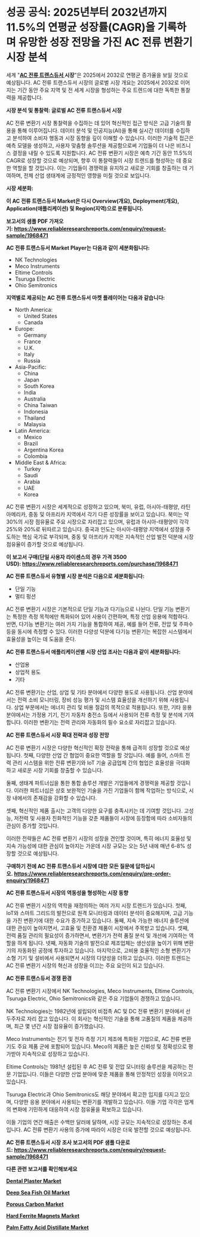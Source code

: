 <p><h1>성공 공식: 2025년부터 2032년까지 11.5%의 연평균 성장률(CAGR)을 기록하며 유망한 성장 전망을 가진 AC 전류 변환기 시장 분석</h1></p><p>세계 "<strong><a href="https://www.reliableresearchreports.com/ac-current-transducers-r1968471?utm_campaign=106&utm_medium=8&utm_source=Github&utm_content=ia&utm_term=02042025&utm_id=ac-current-transducers">AC 전류 트랜스듀서&nbsp;</a></strong><strong>시장</strong>"은 2025에서 2032로 연평균 증가율을 보일 것으로 예상됩니다. AC 전류 트랜스듀서 시장의 글로벌 시장 개요는 2025에서 2032로 이어지는 기간 동안 주요 지역 및 전 세계 시장을 형성하는 주요 트렌드에 대한 독특한 통찰력을 제공합니다.</p>
<p><strong>시장 분석 및 통찰력: 글로벌 AC 전류 트랜스듀서 시장</strong></p>
<p><p>AC 전류 변환기 시장 통찰력을 수집하는 데 있어 혁신적인 접근 방식은 고급 기술의 활용을 통해 이루어집니다. 데이터 분석 및 인공지능(AI)을 통해 실시간 데이터를 수집하고 분석하여 소비자 행동과 시장 동향을 깊이 이해할 수 있습니다. 이러한 기술적 접근은 예측 모델을 생성하고, 사용자 맞춤형 솔루션을 제공함으로써 기업들이 더 나은 비즈니스 결정을 내릴 수 있도록 지원합니다. AC 전류 변환기 시장은 예측 기간 동안 11.5%의 CAGR로 성장할 것으로 예상되며, 향후 이 통찰력들이 시장 트렌드를 형성하는 데 중요한 역할을 할 것입니다. 이는 기업들이 경쟁력을 유지하고 새로운 기회를 창출하는 데 기여하며, 전체 산업 생태계에 긍정적인 영향을 미칠 것으로 보입니다.</p><a href="%7CAUTHORITHY_DOMAIN_URL%7C?utm_campaign=106&utm_medium=8&utm_source=Github&utm_content=ia&utm_term=02042025&utm_id=ac-current-transducers"></a></p>
<p><strong>시장 세분화:</strong></p>
<p><strong>이 AC 전류 트랜스듀서 Market은 다시 Overview(개요), Deployment(개요), Application(애플리케이션) 및 Region(지역)으로 분류됩니다.</strong></p>
<p><strong>보고서의 샘플 PDF 가져오기:&nbsp;<a href="https://www.reliableresearchreports.com/enquiry/request-sample/1968471?utm_campaign=106&utm_medium=8&utm_source=Github&utm_content=ia&utm_term=02042025&utm_id=ac-current-transducers">https://www.reliableresearchreports.com/enquiry/request-sample/1968471</a></strong><strong></strong></p>
<p><strong>AC 전류 트랜스듀서 Market Player는 다음과 같이 세분화됩니다:</strong></p>
<p><ul><li>NK Technologies</li><li>Meco Instruments</li><li>Eltime Controls</li><li>Tsuruga Electric</li><li>Ohio Semitronics</li></ul></p>
<p><strong>지역별로 제공되는 AC 전류 트랜스듀서 마켓 플레이어는 다음과 같습니다:</strong></p>
<p><ul>
    <li>
        North America:
        <ul>
            <li>United States</li>
            <li>Canada</li>
        </ul>
    </li>
    <li>
        Europe:
        <ul>
            <li>Germany</li>
            <li>France</li>
            <li>U.K.</li>
            <li>Italy</li>
            <li>Russia</li>
        </ul>
    </li>
    <li>
        Asia-Pacific:
        <ul>
            <li>China</li>
            <li>Japan</li>
            <li>South Korea</li>
            <li>India</li>
            <li>Australia</li>
            <li>China Taiwan</li>
            <li>Indonesia</li>
            <li>Thailand</li>
            <li>Malaysia</li>
        </ul>
    </li>
    <li>
        Latin America:
        <ul>
            <li>Mexico</li>
            <li>Brazil</li>
            <li>Argentina Korea</li>
            <li>Colombia</li>
        </ul>
    </li>
    <li>
        Middle East & Africa:
        <ul>
            <li>Turkey</li>
            <li>Saudi</li>
            <li>Arabia</li>
            <li>UAE</li>
            <li>Korea</li>
        </ul>
    </li>
    </ul></p>
<p><p>AC 전류 변환기 시장은 세계적으로 성장하고 있으며, 북미, 유럽, 아시아-태평양, 라틴 아메리카, 중동 및 아프리카 지역에서 각기 다른 성장률을 보이고 있습니다. 북미는 약 30%의 시장 점유율로 주요 시장으로 자리잡고 있으며, 유럽과 아시아-태평양이 각각 25%와 20%로 뒤따르고 있습니다. 중국과 인도는 아시아-태평양 지역에서 성장을 주도하는 핵심 국가로 부각되며, 중동 및 아프리카 지역은 지속적인 산업 발전 덕분에 시장 점유율이 증가할 것으로 예상됩니다.</p></p>
<p><strong>이 보고서 구매(단일 사용자 라이센스의 경우 가격 3500 USD):&nbsp;<a href="https://www.reliableresearchreports.com/purchase/1968471?utm_campaign=106&utm_medium=8&utm_source=Github&utm_content=ia&utm_term=02042025&utm_id=ac-current-transducers">https://www.reliableresearchreports.com/purchase/1968471</a></strong></p>
<p><strong>AC 전류 트랜스듀서 유형별 시장 분석은 다음으로 세분화됩니다:</strong></p>
<p><ul><li>단일 기능</li><li>멀티 펑션</li></ul></p>
<p><p>AC 전류 변환기 시장은 기본적으로 단일 기능과 다기능으로 나뉜다. 단일 기능 변환기는 특정한 측정 목적에만 특화되어 있어 사용이 간편하며, 특정 산업 응용에 적합하다. 반면, 다기능 변환기는 여러 가지 기능을 통합하여 제공, 예를 들어 전류, 전압 및 주파수 등을 동시에 측정할 수 있다. 이러한 다양성 덕분에 다기능 변환기는 복잡한 시스템에서 효율성을 높이는 데 도움을 준다.</p></p>
<p><strong>AC 전류 트랜스듀서 애플리케이션별 시장 산업 조사는 다음과 같이 세분화됩니다:</strong></p>
<p><ul><li>산업용</li><li>상업적 용도</li><li>기타</li></ul></p>
<p><p>AC 전류 변환기는 산업, 상업 및 기타 분야에서 다양한 용도로 사용됩니다. 산업 분야에서는 전력 소비 모니터링, 장비 성능 평가 및 시스템 효율성을 개선하기 위해 사용됩니다. 상업 부문에서는 에너지 관리 및 비용 절감의 목적으로 적용됩니다. 또한, 기타 응용 분야에서는 가정용 기기, 전기 자동차 충전소 등에서 사용되어 전류 측정 및 분석에 기여합니다. 이러한 변환기는 전력 관리와 자동화의 필수 요소로 자리잡고 있습니다.</p></p>
<p><strong>AC 전류 트랜스듀서 시장 확대 전략과 성장 전망</strong></p>
<p><p>AC 전류 변환기 시장은 다양한 혁신적인 확장 전략을 통해 급격히 성장할 것으로 예상됩니다. 첫째, 다양한 산업 간 협업이 중요한 역할을 할 것입니다. 예를 들어, 스마트 전력 관리 시스템을 위한 전류 변환기와 IoT 기술 공급업체 간의 협업은 효율성을 극대화하고 새로운 시장 기회를 창출할 수 있습니다. </p><p>둘째, 생태계 파트너십을 통한 통합 솔루션 개발은 기업들에게 경쟁력을 제공할 것입니다. 이러한 파트너십은 상호 보완적인 기술을 가진 기업들이 함께 작업하는 방식으로, 시장 내에서의 존재감을 강화할 수 있습니다. </p><p>셋째, 혁신적인 제품 출시는 고객의 다양한 요구를 충족시키는 데 기여할 것입니다. 고성능, 저전력 및 사용자 친화적인 기능을 갖춘 제품들이 시장에 등장함에 따라 소비자들의 관심이 증가할 것입니다. </p><p>이러한 전략들은 AC 전류 변환기 시장의 성장을 견인할 것이며, 특히 에너지 효율성 및 지속 가능성에 대한 관심이 높아지는 가운데 시장 규모는 오는 5년 내에 매년 6-8% 성장할 것으로 예상됩니다.</p></p>
<p><strong>구매하기 전에 AC 전류 트랜스듀서 시장에 대한 모든 질문에 답하십시오.&nbsp;<a href="https://www.reliableresearchreports.com/enquiry/pre-order-enquiry/1968471?utm_campaign=106&utm_medium=8&utm_source=Github&utm_content=ia&utm_term=02042025&utm_id=ac-current-transducers">https://www.reliableresearchreports.com/enquiry/pre-order-enquiry/1968471</a></strong><strong></strong></p>
<p><strong>AC 전류 트랜스듀서 시장의 역동성을 형성하는 시장 동향</strong></p>
<p><p>AC 전류 변환기 시장의 역학을 재정의하는 여러 가지 시장 트렌드가 있습니다. 첫째, IoT와 스마트 그리드의 발전으로 원격 모니터링과 데이터 분석이 중요해지며, 고급 기능을 가진 변환기에 대한 수요가 증가하고 있습니다. 둘째, 지속 가능한 에너지 솔루션에 대한 관심이 높아지면서, 고효율 및 친환경 제품이 시장에서 주목받고 있습니다. 셋째, 전력 품질 관리의 필요성이 증가하면서, 변환기가 전력 품질 분석 및 개선에 기여하는 역할을 하게 됩니다. 넷째, 자동화 기술의 발전으로 제조업체는 생산성을 높이기 위해 변환기의 자동화된 공정에 투자하고 있습니다. 마지막으로, 고비용 효율적인 소형 변환기가 소형 기기 및 설비에서 사용되면서 시장의 다양성을 더하고 있습니다. 이러한 트렌드는 AC 전류 변환기 시장의 혁신과 성장을 이끄는 주요 요인이 되고 있습니다.</p></p>
<p><strong>AC 전류 트랜스듀서 경쟁 환경</strong></p>
<p><p>AC 전류 변환기 시장에서 NK Technologies, Meco Instruments, Eltime Controls, Tsuruga Electric, Ohio Semitronics와 같은 주요 기업들이 경쟁하고 있습니다. </p><p>NK Technologies는 1982년에 설립되어 비접촉 AC 및 DC 전류 변환기 분야에서 선두주자로 자리 잡고 있습니다. 이 회사는 혁신적인 기술을 통해 고품질의 제품을 제공하며, 최근 몇 년간 시장 점유율이 증가했습니다. </p><p>Meco Instruments는 전기 및 전자 측정 기기 제조에 특화된 기업으로, AC 전류 변환기도 주요 제품 군에 포함되어 있습니다. Meco의 제품은 높은 신뢰성 및 정확성으로 평가받아 지속적으로 성장하고 있습니다. </p><p>Eltime Controls는 1981년 설립된 후 AC 전류 및 전압 모니터링 솔루션을 제공하는 전문 기업입니다. 이들은 다양한 산업 분야에 맞춘 제품을 통해 안정적인 성장을 이어오고 있습니다.</p><p>Tsuruga Electric과 Ohio Semitronics도 해당 분야에서 확고한 입지를 다지고 있으며, 다양한 응용 분야에서 사용되는 변환기를 개발하고 있습니다. 이들 기업 각각은 업계의 변화에 기민하게 대응하여 시장 점유율을 확보하고 있습니다.</p><p>이들 기업의 연간 매출은 수백만 달러에 달하며, 시장 규모는 지속적으로 성장하는 추세입니다. AC 전류 변환기 사용의 증가에 따라이 시장은 더욱 발전할 것으로 예상됩니다.</p></p>
<p><strong>AC 전류 트랜스듀서 시장 조사 보고서의 PDF 샘플 다운로드:&nbsp;<a href="https://www.reliableresearchreports.com/enquiry/request-sample/1968471?utm_campaign=106&utm_medium=8&utm_source=Github&utm_content=ia&utm_term=02042025&utm_id=ac-current-transducers">https://www.reliableresearchreports.com/enquiry/request-sample/1968471</a></strong></p>
<p><strong></strong></p>
<p><strong></strong></p>
<p><strong></strong></p>
<p><strong></strong></p>
<p><strong>다른 관련 보고서를 확인해보세요</strong></p>
<p><strong><p><a href="https://github.com/warshatulang0/Market-Research-Report-List-1/blob/main/dental-plaster-market.md?utm_campaign=106&utm_medium=8&utm_source=Github&utm_content=ia&utm_term=02042025&utm_id=ac-current-transducers">Dental Plaster Market</a></p><p><a href="https://github.com/yepezkommakp/Market-Research-Report-List-1/blob/main/deep-sea-fish-oil-market.md?utm_campaign=106&utm_medium=8&utm_source=Github&utm_content=ia&utm_term=02042025&utm_id=ac-current-transducers">Deep Sea Fish Oil Market</a></p><p><a href="https://github.com/minakibanov/Market-Research-Report-List-1/blob/main/porous-carbon-market.md?utm_campaign=106&utm_medium=8&utm_source=Github&utm_content=ia&utm_term=02042025&utm_id=ac-current-transducers">Porous Carbon Market</a></p><p><a href="https://github.com/gripeluigstt/Market-Research-Report-List-1/blob/main/hard-ferrite-magnets-market.md?utm_campaign=106&utm_medium=8&utm_source=Github&utm_content=ia&utm_term=02042025&utm_id=ac-current-transducers">Hard Ferrite Magnets Market</a></p><p><a href="https://github.com/syiqvanyo/Market-Research-Report-List-1/blob/main/palm-fatty-acid-distillate-market.md?utm_campaign=106&utm_medium=8&utm_source=Github&utm_content=ia&utm_term=02042025&utm_id=ac-current-transducers">Palm Fatty Acid Distillate Market</a></p></strong></p>